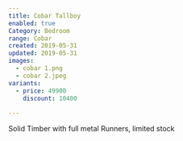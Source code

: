 ```yaml
---
title: Cobar Tallboy
enabled: true
Category: Bedroom
range: Cobar
created: 2019-05-31
updated: 2019-05-31
images:
  - cobar 1.png
  - cobar 2.jpeg
variants:
  - price: 49900
    discount: 10400
  
---
```


Solid Timber with full metal Runners, limited stock